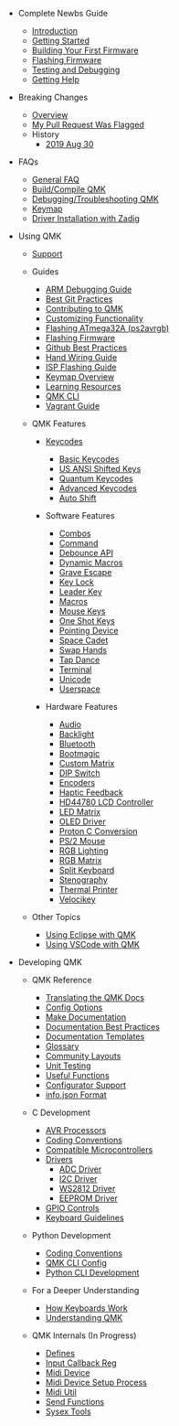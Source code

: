 * Complete Newbs Guide
  * [Introduction](newbs.md)
  * [Getting Started](newbs_getting_started.md)
  * [Building Your First Firmware](newbs_building_firmware.md)
  * [Flashing Firmware](newbs_flashing.md)
  * [Testing and Debugging](newbs_testing_debugging.md)
  * [Getting Help](getting_started_getting_help.md)

* Breaking Changes
  * [Overview](breaking_changes.md)
  * [My Pull Request Was Flagged](breaking_changes_instructions.md)
  * History
    * [2019 Aug 30](ChangeLog/20190830.md)

* FAQs
  * [General FAQ](faq_general.md)
  * [Build/Compile QMK](faq_build.md)
  * [Debugging/Troubleshooting QMK](faq_debug.md)
  * [Keymap](faq_keymap.md)
  * [Driver Installation with Zadig](driver_installation_zadig.md)

* Using QMK
  * [Support](support.md)
  * Guides
    * [ARM Debugging Guide](arm_debugging.md)
    * [Best Git Practices](newbs_git_best_practices.md)
    * [Contributing to QMK](contributing.md)
    * [Customizing Functionality](custom_quantum_functions.md)
    * [Flashing ATmega32A (ps2avrgb)](flashing_bootloadhid.md)
    * [Flashing Firmware](flashing.md)
    * [Github Best Practices](getting_started_github.md)
    * [Hand Wiring Guide](hand_wire.md)
    * [ISP Flashing Guide](isp_flashing_guide.md)
    * [Keymap Overview](keymap.md)
    * [Learning Resources](newbs_learn_more_resources.md)
    * [QMK CLI](cli.md)
    * [Vagrant Guide](getting_started_vagrant.md)

  * QMK Features
    * [Keycodes](keycodes.md)
      * [Basic Keycodes](keycodes_basic.md)
      * [US ANSI Shifted Keys](keycodes_us_ansi_shifted.md)
      * [Quantum Keycodes](quantum_keycodes.md)
      * [Advanced Keycodes](feature_advanced_keycodes.md)
      * [Auto Shift](feature_auto_shift.md)

    * Software Features
      * [Combos](feature_combo.md)
      * [Command](feature_command.md)
      * [Debounce API](feature_debounce_type.md)
      * [Dynamic Macros](feature_dynamic_macros.md)
      * [Grave Escape](feature_grave_esc.md)
      * [Key Lock](feature_key_lock.md)
      * [Leader Key](feature_leader_key.md)
      * [Macros](feature_macros.md)
      * [Mouse Keys](feature_mouse_keys.md)
      * [One Shot Keys](feature_advanced_keycodes.md#one-shot-keys)
      * [Pointing Device](feature_pointing_device.md)
      * [Space Cadet](feature_space_cadet.md)
      * [Swap Hands](feature_swap_hands.md)
      * [Tap Dance](feature_tap_dance.md)
      * [Terminal](feature_terminal.md)
      * [Unicode](feature_unicode.md)
      * [Userspace](feature_userspace.md)

    * Hardware Features
      * [Audio](feature_audio.md)
      * [Backlight](feature_backlight.md)
      * [Bluetooth](feature_bluetooth.md)
      * [Bootmagic](feature_bootmagic.md)
      * [Custom Matrix](custom_matrix.md)
      * [DIP Switch](feature_dip_switch.md)
      * [Encoders](feature_encoders.md)
      * [Haptic Feedback](feature_haptic_feedback.md)
      * [HD44780 LCD Controller](feature_hd44780.md)
      * [LED Matrix](feature_led_matrix.md)
      * [OLED Driver](feature_oled_driver.md)
      * [Proton C Conversion](proton_c_conversion.md)
      * [PS/2 Mouse](feature_ps2_mouse.md)
      * [RGB Lighting](feature_rgblight.md)
      * [RGB Matrix](feature_rgb_matrix.md)
      * [Split Keyboard](feature_split_keyboard.md)
      * [Stenography](feature_stenography.md)
      * [Thermal Printer](feature_thermal_printer.md)
      * [Velocikey](feature_velocikey.md)

  * Other Topics
    * [Using Eclipse with QMK](other_eclipse.md)
    * [Using VSCode with QMK](other_vscode.md)


* Developing QMK
  * QMK Reference
    * [Translating the QMK Docs](translating.md)
    * [Config Options](config_options.md)
    * [Make Documentation](getting_started_make_guide.md)
    * [Documentation Best Practices](documentation_best_practices.md)
    * [Documentation Templates](documentation_templates.md)
    * [Glossary](reference_glossary.md)
    * [Community Layouts](feature_layouts.md)
    * [Unit Testing](unit_testing.md)
    * [Useful Functions](ref_functions.md)
    * [Configurator Support](reference_configurator_support.md)
    * [info.json Format](reference_info_json.md)

  * C Development
    * [AVR Processors](hardware_avr.md)
    * [Coding Conventions](coding_conventions_c.md)
    * [Compatible Microcontrollers](compatible_microcontrollers.md)
    * [Drivers](hardware_drivers.md)
      * [ADC Driver](adc_driver.md)
      * [I2C Driver](i2c_driver.md)
      * [WS2812 Driver](ws2812_driver.md)
      * [EEPROM Driver](eeprom_driver.md)
    * [GPIO Controls](internals_gpio_control.md)
    * [Keyboard Guidelines](hardware_keyboard_guidelines.md)

  * Python Development
    * [Coding Conventions](coding_conventions_python.md)
    * [QMK CLI Config](cli_configuration.md)
    * [Python CLI Development](cli_development.md)

  * For a Deeper Understanding
    * [How Keyboards Work](how_keyboards_work.md)
    * [Understanding QMK](understanding_qmk.md)

  * QMK Internals (In Progress)
    * [Defines](internals_defines.md)
    * [Input Callback Reg](internals_input_callback_reg.md)
    * [Midi Device](internals_midi_device.md)
    * [Midi Device Setup Process](internals_midi_device_setup_process.md)
    * [Midi Util](internals_midi_util.md)
    * [Send Functions](internals_send_functions.md)
    * [Sysex Tools](internals_sysex_tools.md)
